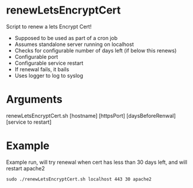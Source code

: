 renewLetsEncryptCert
====================

Script to renew a lets Encrypt Cert!

* Supposed to be used as part of a cron job
* Assumes standalone server running on localhost
* Checks for configurable number of days left (if below this renews)
* Configurable port
* Configurable service restart
* If renewal fails, it bails
* Uses logger to log to syslog

Arguments
=========

renewLetsEncryptCert.sh [hostname] [httpsPort] [daysBeforeRenwal] [service to restart]

Example
=======

Example run, will try renewal when cert has less than 30 days left, and will restart apache2

    sudo ./renewLetsEncryptCert.sh localhost 443 30 apache2
